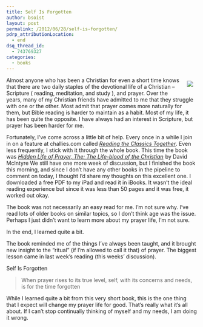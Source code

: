 ```yaml
---
title: Self Is Forgotten
author: bsoist
layout: post
permalink: /2012/06/28/self-is-forgotten/
pdrp_attributionLocation:
  - end
dsq_thread_id:
  - 743769327
categories:
  - books
---
```

<div style="float:right;padding:10px;">
  <a href="http://www.amazon.com/gp/product/1845505867/ref=as_li_ss_il?ie=UTF8&#038;tag=weifyoasme-20&#038;linkCode=as2&#038;camp=1789&#038;creative=390957&#038;creativeASIN=1845505867"><img border="0" src="http://ws.assoc-amazon.com/widgets/q?_encoding=UTF8&#038;Format=_SL110_&#038;ASIN=1845505867&#038;MarketPlace=US&#038;ID=AsinImage&#038;WS=1&#038;tag=weifyoasme-20&#038;ServiceVersion=20070822" /></a><img src="http://www.assoc-amazon.com/e/ir?t=weifyoasme-20&#038;l=as2&#038;o=1&#038;a=1845505867" width="1" height="1" border="0" alt="" style="border:none !important; margin:0px !important;" />
</div>

Almost anyone who has been a Christian for even a short time knows that there are two daily staples of the devotional life of a Christian &#8211; Scripture ( reading, meditation, and study ), and prayer. Over the years, many of my Christian friends have admitted to me that they struggle with one or the other. Most admit that prayer comes more naturally for them, but Bible reading is harder to maintain as a habit. Most of my life, it has been quite the opposite. I have always had an interest in Scripture, but prayer has been harder for me.

Fortunately, I&#8217;ve come across a little bit of help. Every once in a while I join in on a feature at challies.com called [*Reading the Classics Together*][1]. Even less frequently, I stick with it through the whole book. This time the book was [*Hidden Life of Prayer, The: The Life-blood of the Christian*][2]<img src="http://www.assoc-amazon.com/e/ir?t=weifyoasme-20&l=as2&o=1&a=1845505867" width="1" height="1" border="0" alt="" style="border:none !important; margin:0px !important;" /> by David McIntyre We still have one more week of discussion, but I finished the book this morning, and since I don&#8217;t have any other books in the pipeline to comment on today, I thought I&#8217;d share my thoughts on this excellent one. I downloaded a free PDF to my iPad and read it in iBooks. It wasn&#8217;t the ideal reading experience but since it was less than 50 pages and it was free, it worked out okay.

The book was not necessarily an easy read for me. I&#8217;m not sure why. I&#8217;ve read lots of older books on similar topics, so I don&#8217;t think age was the issue. Perhaps I just didn&#8217;t want to learn more about my prayer life, I&#8217;m not sure.

In the end, I learned quite a bit.

The book reminded me of the things I&#8217;ve always been taught, and it brought new insight to the &#8220;ritual&#8221; (if I&#8217;m allowed to call it that) of prayer. The biggest lesson came in last week&#8217;s reading (this weeks&#8217; discussion). 

Self Is Forgotten

> When prayer rises to its true level, self, with its concerns and needs, is for the time forgotten

While I learned quite a bit from this very short book, this is the one thing that I expect will change my prayer life for good. That&#8217;s really what it&#8217;s all about. If I can&#8217;t stop continually thinking of myself and my needs, I am doing it wrong. 

<img style="opacity: 0;position: absolute;top:0; left:0" src="http://ecx.images-amazon.com/images/I/41nVsLGVhWL._SL500_AA300_.jpg" />

 [1]: http://www.challies.com/reading-classics-together/the-hidden-life-of-prayer
 [2]: http://www.amazon.com/gp/product/1845505867/ref=as_li_ss_tl?ie=UTF8&tag=weifyoasme-20&linkCode=as2&camp=1789&creative=390957&creativeASIN=1845505867

